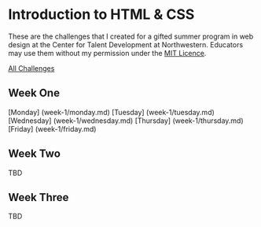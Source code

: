 # Introduction to HTML & CSS

These are the challenges that I created for a gifted summer program in web design at the Center for Talent Development at Northwestern. Educators may use them without my permission under the [MIT Licence](LICENSE).

[All Challenges](challenge_index.md)

## Week One

[Monday] (week-1/monday.md)
[Tuesday] (week-1/tuesday.md)
[Wednesday] (week-1/wednesday.md)
[Thursday] (week-1/thursday.md)
[Friday] (week-1/friday.md)

## Week Two

TBD

## Week Three

TBD
